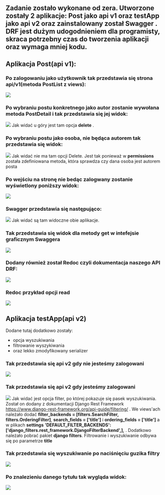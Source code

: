 ## Zadanie zostało wykonane od zera. Utworzone zostały 2 aplikacje: **Post** jako **api v1** oraz **testApp** jako **api v2** oraz zainstalowany został **Swagger** . DRF jest dużym udogodnieniem dla programisty, skraca potrzebny czas do tworzenia aplikacji oraz wymaga mniej kodu.

## Aplikacja Post(api v1):

### Po zalogowaniu jako użytkownik tak przedstawia się strona api/v1(metoda PostList z views):
![](https://github.com/Reszke97/aplikacje-internetowe-Reszke-185ic/blob/master/lab4/zrzuty/3.PNG)

### Po wybraniu postu konkretnego jako autor zostanie wywołana metoda **PostDetail** i tak przedstawia się jej widok:
![](https://github.com/Reszke97/aplikacje-internetowe-Reszke-185ic/blob/master/lab4/zrzuty/1.PNG)
Jak widać u góry jest tam opcja **delete** .

### Po wybraniu postu jako osoba, nie będąca autorem tak przedstawia się widok:
![](https://github.com/Reszke97/aplikacje-internetowe-Reszke-185ic/blob/master/lab4/zrzuty/2.PNG)
Jak widać nie ma tam opcji Delete. Jest tak ponieważ w **permissions** została zdefiniowana metoda, która sprawdza czy dana osoba jest autorem posta

### Po wejściu na stronę nie bedąc zalogwany zostanie wyświetlony poniższy widok:
![](https://github.com/Reszke97/aplikacje-internetowe-Reszke-185ic/blob/master/lab4/zrzuty/4.PNG)

### Swagger przedstawia się następująco:
![](https://github.com/Reszke97/aplikacje-internetowe-Reszke-185ic/blob/master/lab4/zrzuty/5.PNG)
Jak widać są tam widoczne obie aplikacje.

### Tak przedstawia się widok dla metody get w intefejsie graficznym **Swaggera**
![](https://github.com/Reszke97/aplikacje-internetowe-Reszke-185ic/blob/master/lab4/zrzuty/6.PNG)

### Dodany również został **Redoc** czyli dokumentacja naszego API DRF:
![](https://github.com/Reszke97/aplikacje-internetowe-Reszke-185ic/blob/master/lab4/zrzuty/7.PNG)

### Redoc przykład opcji **read**
![](https://github.com/Reszke97/aplikacje-internetowe-Reszke-185ic/blob/master/lab4/zrzuty/8.PNG)

## Aplikacja testApp(api v2)
Dodane tutaj dodatkowo zostały:
- opcja wyszukiwania
- filtrowanie wyszykiwania
- oraz lekko zmodyfikowany serializer

### Tak przedstawia się api v2 gdy nie jesteśmy zalogowani
![](https://github.com/Reszke97/aplikacje-internetowe-Reszke-185ic/blob/master/lab4/zrzuty/9.PNG)

### Tak przedstawia się api v2 gdy jesteśmy zalogowani
![](https://github.com/Reszke97/aplikacje-internetowe-Reszke-185ic/blob/master/lab4/zrzuty/10.PNG)
Jak widać jest opcja filter, po której pokazuje się pasek wyszukiwania. Został on dodany z dokumentacji Django Rest Framework 
https://www.django-rest-framework.org/api-guide/filtering/ . We views'ach należało dodać **filter_backends = [filters.SearchFilter, filters.OrderingFilter]**,
**search_fields = ['title']** i **ordering_fields = ['title']** a w plikach **settings** **'DEFAULT_FILTER_BACKENDS': ['django_filters.rest_framework.DjangoFilterBackend',],** .
Dodatkowo należało pobrać pakiet **django filters**. Filtrowanie i wyszukiwanie odbywa się po parametrze **title**

### Tak przedstawia się wyszukiwanie po naciśnięciu guzika **filtry**
![](https://github.com/Reszke97/aplikacje-internetowe-Reszke-185ic/blob/master/lab4/zrzuty/11.PNG)

### Po znalezieniu danego tytułu tak wygląda widok:
![](https://github.com/Reszke97/aplikacje-internetowe-Reszke-185ic/blob/master/lab4/zrzuty/12.PNG)
